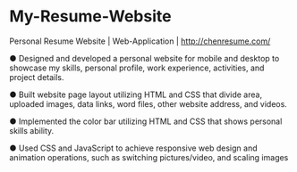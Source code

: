 # My-Resume-Website
Personal Resume Website | Web-Application | http://chenresume.com/

● Designed and developed a personal website for mobile and desktop to showcase my skills, personal profile, work experience, activities, and project details. 

● Built website page layout utilizing HTML and CSS that divide area, uploaded images, data links, word files, other website address, and videos. 

● Implemented the color bar utilizing HTML and CSS that shows personal skills ability. 

● Used CSS and JavaScript to achieve responsive web design and animation operations, such as switching pictures/video, and scaling images
